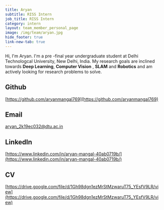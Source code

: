```yaml
---
title: Aryan
subtitle: RISS Intern
job_title: RISS Intern
category: intern
layout: team_member_personal_page
image: /img/team/aryan.jpg
hide_footer: true
link-new-tab: true
---
```


Hi, I'm Aryan. I'm a  pre -final year undergraduate student at Delhi Technologcal University, New Delhi, India. My research goals are inclined towards **Deep  Learning**, **Computer Vision** , **SLAM** and **Robotics** and am actively looking for research problems to solve.


## Github ##
[https://github.com/aryanmangal769](https://github.com/aryanmangal769) 

## Email ##
<a> aryan_2k19ec032@dtu.ac.in </a>

## LinkedIn ##
[https://www.linkedin.com/in/aryan-mangal-40ab0719b/](https://www.linkedin.com/in/aryan-mangal-40ab0719b/)

## CV ##
[https://drive.google.com/file/d/1Gh98dgn1ezMrStMzwaruT75_YEsfV9LR/view](https://drive.google.com/file/d/1Gh98dgn1ezMrStMzwaruT75_YEsfV9LR/view)

